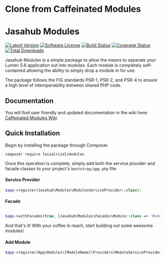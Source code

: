 Clone from Caffeinated Modules
===================

# Jasahub Modules
[![Latest Version](https://img.shields.io/github/release/faisalrizal/modules.svg?style=flat-square)](https://github.com/faisalrizal/modules/releases)
[![Software License](https://img.shields.io/badge/license-MIT-brightgreen.svg?style=flat-square)](LICENSE)
[![Build Status](https://img.shields.io/travis/faisalrizal/modules/master.svg?style=flat-square)](https://travis-ci.org/faisalrizal/architect)
[![Coverage Status](https://img.shields.io/coveralls/faisalrizal/modules.svg?style=flat-square)](https://coveralls.io/github/faisalrizal/modules)
[![Total Downloads](https://img.shields.io/packagist/dt/faisalrizal/modules.svg?style=flat-square)](https://packagist.org/packages/faisalrizal/modules)

Jasahub Modules is a simple package to allow the means to separate your Lumen 5.6 application out into modules. Each module is completely self-contained allowing the ability to simply drop a module in for use.

The package follows the FIG standards PSR-1, PSR-2, and PSR-4 to ensure a high level of interoperability between shared PHP code.

## Documentation
You will find user friendly and updated documentation in the wiki here: [Caffeinated Modules Wiki](https://github.com/caffeinated/modules/wiki)

## Quick Installation
Begin by installing the package through Composer.

```
composer require faisalrizal/modules
```

Once this operation is complete, simply add both the service provider and facade classes to your project's `bootstrap/app.php` file:

#### Service Provider

```php
$app->register(Jasahub\Modules\ModulesServiceProvider::class);
```

#### Facade

```php

$app->withFacades(true, [Jasahub\Modules\Facades\Module::class => 'Module']);
```

And that's it! With your coffee in reach, start building out some awesome modules!

#### Add Module 
```php
$app->register(App\Modules\[ModuleName]\Providers\ModuleServiceProvider::class);
```
